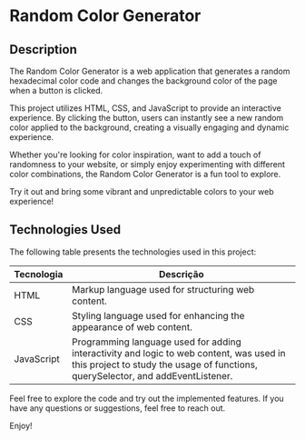 # Random Color Generator

## Description

The Random Color Generator is a web application that generates a random hexadecimal color code and changes the background color of the page when a button is clicked. 

This project utilizes HTML, CSS, and JavaScript to provide an interactive experience. By clicking the button, users can instantly see a new random color applied to the background, creating a visually engaging and dynamic experience.

Whether you're looking for color inspiration, want to add a touch of randomness to your website, or simply enjoy experimenting with different color combinations, the Random Color Generator is a fun tool to explore.

Try it out and bring some vibrant and unpredictable colors to your web experience!

## Technologies Used
The following table presents the technologies used in this project:

| Tecnologia | Descrição                                                |
|------------|----------------------------------------------------------|
| HTML       | Markup language used for structuring web content.   |
| CSS        | Styling language used for enhancing the appearance of web content. |
| JavaScript | Programming language used for adding interactivity and logic to web content, was used in this project to study the usage of functions, querySelector, and addEventListener. |

Feel free to explore the code and try out the implemented features. If you have any questions or suggestions, feel free to reach out.

Enjoy!